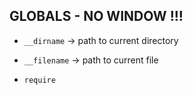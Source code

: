 ## GLOBALS - NO WINDOW !!!

- `__dirname` $\to$ path to current directory

- `__filename` $\to$ path to current file 


- `require` 

